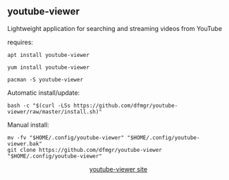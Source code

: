 ## youtube-viewer  
  
Lightweight application for searching and streaming videos from YouTube  
  
requires:    
```
apt install youtube-viewer
```  
```
yum install youtube-viewer
```  
```
pacman -S youtube-viewer
```  
  
Automatic install/update:
```
bash -c "$(curl -LSs https://github.com/dfmgr/youtube-viewer/raw/master/install.sh)"
```
Manual install:
```
mv -fv "$HOME/.config/youtube-viewer" "$HOME/.config/youtube-viewer.bak"
git clone https://github.com/dfmgr/youtube-viewer "$HOME/.config/youtube-viewer"
```
  
  
<p align=center>
  <a href="https://github.com/trizen/youtube-viewer" target="_blank">youtube-viewer site</a>
</p>  
